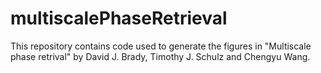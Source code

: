 # multiscalePhaseRetrieval

This repository contains code used to generate the figures in "Multiscale phase retrival" by David J. Brady, Timothy J. Schulz and Chengyu Wang.
